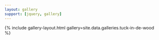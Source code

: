```yaml
---
layout: gallery
support: [jquery, gallery]
---
```


{% include gallery-layout.html gallery=site.data.galleries.tuck-in-de-wood %}
